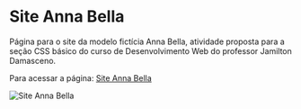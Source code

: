 # Site Anna Bella

Página para o site da modelo fictícia Anna Bella, atividade proposta para a seção CSS básico do curso de Desenvolvimento Web do professor Jamilton Damasceno.

Para acessar a página: [Site Anna Bella](https://plgisele.github.io/site-annabella/ "Site Oficial Anna Bella")

![Site Anna Bella](Imagens/annabella.gif "Site Anna Bella")